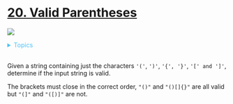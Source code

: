 # [20. Valid Parentheses](https://leetcode.com/problems/valid-parentheses/description/)

![](https://img.shields.io/badge/Difficulty-Easy-green.svg)

<details>
<summary style="color:#4FC3F7">Topics</summary>

* [`String`](https://leetcode.com/tag/string/)
* [`Stack`](https://leetcode.com/tag/stack/)

</details>
<br />


Given a string containing just the characters `'('`, `')'`, `'{', '}'`, `'[' and ']'`, determine if the input string is valid.

The brackets must close in the correct order, `"()"` and `"()[]{}"` are all valid but `"(]"` and `"([)]"` are not.